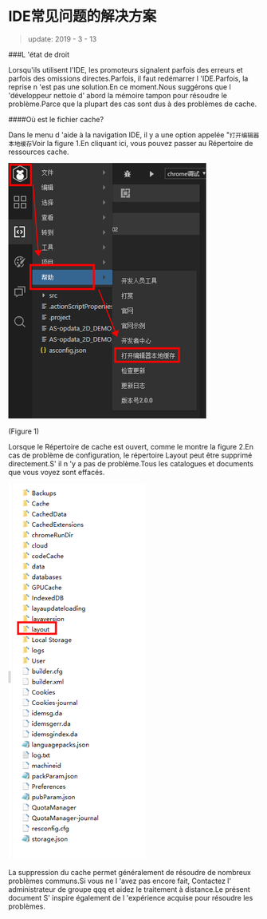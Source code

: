 # IDE常见问题的解决方案

> update: 2019 - 3 - 13

###L 'état de droit

Lorsqu'ils utilisent l'IDE, les promoteurs signalent parfois des erreurs et parfois des omissions directes.Parfois, il faut redémarrer l 'IDE.Parfois, la reprise n 'est pas une solution.En ce moment.Nous suggérons que l 'développeur nettoie d' abord la mémoire tampon pour résoudre le problème.Parce que la plupart des cas sont dus à des problèmes de cache.

####Où est le fichier cache?

Dans le menu d 'aide à la navigation IDE, il y a une option appelée "`打开编辑器本地缓存`Voir la figure 1.En cliquant ici, vous pouvez passer au Répertoire de ressources cache.

![图1](img/1.png) 


(Figure 1)

Lorsque le Répertoire de cache est ouvert, comme le montre la figure 2.En cas de problème de configuration, le répertoire Layout peut être supprimé directement.S' il n 'y a pas de problème.Tous les catalogues et documents que vous voyez sont effacés.

![图2](img/2.png) 


La suppression du cache permet généralement de résoudre de nombreux problèmes communs.Si vous ne l 'avez pas encore fait, Contactez l' administrateur de groupe qqq et aidez le traitement à distance.Le présent document S' inspire également de l 'expérience acquise pour résoudre les problèmes.